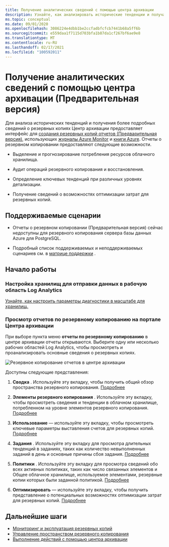 ```yaml
---
title: Получение аналитических сведений с помощью центра архивации
description: Узнайте, как анализировать исторические тенденции и получать более подробные сведения о резервных копиях с помощью центра архивации.
ms.topic: conceptual
ms.date: 09/01/2020
ms.openlocfilehash: 3086224e4dbb1be2ccfadbfcfcb7441b68a5ff6b
ms.sourcegitcommit: e559daa1f7115d703bfa1b87da1cf267bf6ae9e8
ms.translationtype: MT
ms.contentlocale: ru-RU
ms.lasthandoff: 02/17/2021
ms.locfileid: "100592011"
---
```

# <a name="obtain-insights-using-backup-center-preview"></a>Получение аналитических сведений с помощью центра архивации (Предварительная версия)

Для анализа исторических тенденций и получения более подробных сведений о резервных копиях Центр архивации предоставляет интерфейс для [создания резервных копий отчетов (Предварительная версия)](configure-reports.md), использующих [журналы Azure Monitor](../azure-monitor/logs/data-platform-logs.md) и [книги Azure](../azure-monitor/visualize/workbooks-overview.md). Отчеты о резервном копировании предоставляют следующие возможности.

- Выделение и прогнозирование потребления ресурсов облачного хранилища.

- Аудит операций резервного копирования и восстановления.

- Определение ключевых тенденций при различных уровнях детализации.

- Получение сведений о возможностях оптимизации затрат для резервных копий.

## <a name="supported-scenarios"></a>Поддерживаемые сценарии

- Отчеты о резервном копировании (Предварительная версия) сейчас недоступны для резервного копирования сервера базы данных Azure для PostgreSQL.

- Подробный список поддерживаемых и неподдерживаемых сценариев см. в [матрице поддержки](backup-center-support-matrix.md) .

## <a name="get-started"></a>Начало работы

### <a name="configure-your-vaults-to-send-data-to-a-log-analytics-workspace"></a>Настройка хранилищ для отправки данных в рабочую область Log Analytics

[Узнайте, как настроить параметры диагностики в масштабе для хранилищ.](./configure-reports.md#get-started)

### <a name="view-backup-reports-in-the-backup-center-portal"></a>Просмотр отчетов по резервному копированию на портале Центра архивации

При выборе пункта меню **отчеты по резервному копированию** в центре архивации отчеты открываются. Выберите одну или несколько рабочих областей Log Analytics, чтобы просмотреть и проанализировать основные сведения о резервных копиях.

![Резервное копирование отчетов в центре архивации](./media/backup-center-obtain-insights/backup-center-backup-reports.png)

Доступны следующие представления:

1. **Сводка** . Используйте эту вкладку, чтобы получить общий обзор пространства резервного копирования. [Подробнее](./configure-reports.md#summary)

1. **Элементы резервного копирования** . Используйте эту вкладку, чтобы просмотреть сведения и тенденции в облачном хранилище, потребленном на уровне элементов резервного копирования. [Подробнее](./configure-reports.md#backup-items)

1. **Использование** — используйте эту вкладку, чтобы просмотреть ключевые параметры выставления счетов для резервных копий. [Подробнее](./configure-reports.md#usage)

1. **Задания** . Используйте эту вкладку для просмотра длительных тенденций в заданиях, таких как количество невыполненных заданий в день и основные причины сбоя задания. [Подробнее](./configure-reports.md#jobs)

1. **Политики** . Используйте эту вкладку для просмотра сведений обо всех активных политиках, таких как число связанных элементов и Общее облачное хранилище, используемое элементами, резервные копии которых были заданной политикой. [Подробнее](./configure-reports.md#policies)

1. **Оптимизировать** — используйте эту вкладку, чтобы получить представление о потенциальных возможностях оптимизации затрат для резервных копий. [Подробнее](./configure-reports.md#optimize)

## <a name="next-steps"></a>Дальнейшие шаги

- [Мониторинг и эксплуатация резервных копий](backup-center-monitor-operate.md)
- [Управление пространством резервного копирования](backup-center-govern-environment.md)
- [Выполнение действий с помощью центра архивации](backup-center-actions.md)